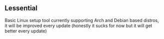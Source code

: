 ## Lessential

Basic Linux setup tool currently supporting Arch and Debian based distros, it will be improved every update (honestly it sucks for now but it will get better every update)
